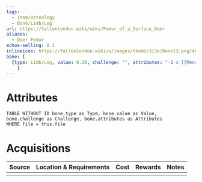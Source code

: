 ```yaml
---
tags:
  - Item/Osteology
  - Bone/Limb/Leg
url: https://fallenlondon.wiki/wiki/Femur_of_a_Surface_Deer
aliases:
  - Deer Femur
echos-selling: 0.1
inlineicon: https://fallenlondon.wiki/w/images/thumb/3/3e/Bone13.png/40px-Bone13.png
bone: [
  {type: Limb/Leg, value: 0.10, challenge: "", attributes: "-1 x [[Menace]]"}
	]
---
```


# Attributes 

```dataview
TABLE WITHOUT ID bone.type as Type, bone.value as Value, bone.challenge as Challenge, bone.attributes as Attributes 
WHERE file = this.file 
```

# Acquisitions

| Source | Location & Requirements | Cost | Rewards | Notes |
| ------ | ----------------------- | ---- | ------- | ----- |
|        |                         |      |         |       |